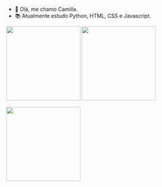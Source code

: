 - 👋 Olá, me chamo Camilla.
- 📚 Atualmente estudo Python, HTML, CSS e Javascript.
  

<div>
  <a href="https://github.com/caahbarretoz/github-readme-stats">
    <img height=200 align="left" src="https://github-readme-stats.vercel.app/api?username=caahbarretoz&theme=apprentice&show_icons=true&hide_border=false&count_private=true&border_radius=10&card_width=200px&rank_icon=github"/>
  </a>
  <a href="https://github.com/caahbarretoz/convoychat">
    <img height=200 align="center" src="https://github-readme-stats.vercel.app/api/top-langs/?username=caahbarretoz&theme=apprentice&show_icons=true&hide_border=false&layout=compact&border_radius=10" />
  </a>
</div>
<br>

<a href="https://github.com/caahbarretoz/convoychat">
  <img height=200 align="left" src="https://github-readme-streak-stats.herokuapp.com/?user=caahbarretoz&theme=apprentice&hide_border=false&border_radius=10&card_width=435px"/>
</a>
